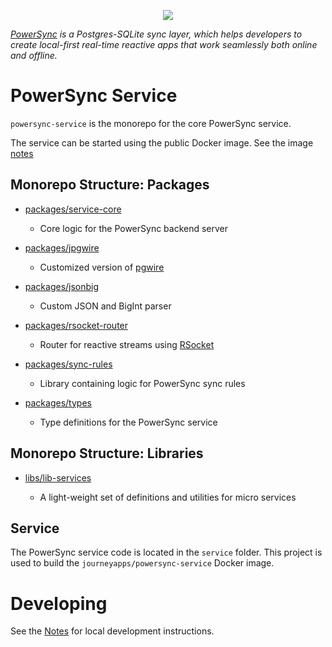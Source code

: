 <p align="center">
  <a href="https://www.powersync.com" target="_blank"><img src="https://github.com/powersync-ja/.github/assets/7372448/d2538c43-c1a0-4c47-9a76-41462dba484f"/></a>
</p>

_[PowerSync](https://www.powersync.com) is a Postgres-SQLite sync layer, which helps developers to create local-first real-time reactive apps that work seamlessly both online and offline._

# PowerSync Service

`powersync-service` is the monorepo for the core PowerSync service.

The service can be started using the public Docker image. See the image [notes](./service/README.md)

## Monorepo Structure: Packages

- [packages/service-core](./packages/service-core/README.md)

  - Core logic for the PowerSync backend server

- [packages/jpgwire](./packages/jpgwire/README.md)

  - Customized version of [pgwire](https://www.npmjs.com/package/pgwire?activeTab=dependencies)

- [packages/jsonbig](./packages/jsonbig/README.md)

  - Custom JSON and BigInt parser

- [packages/rsocket-router](./packages/rsocket-router/README.md)

  - Router for reactive streams using [RSocket](https://rsocket.io/)

- [packages/sync-rules](./packages/sync-rules/README.md)

  - Library containing logic for PowerSync sync rules

- [packages/types](./packages/types/README.md)
  - Type definitions for the PowerSync service

## Monorepo Structure: Libraries

- [libs/lib-services](./libs/lib-services/README.md)

  - A light-weight set of definitions and utilities for micro services

## Service

The PowerSync service code is located in the `service` folder. This project is used to build the `journeyapps/powersync-service` Docker image.

# Developing

See the [Notes](./DEVELOP.md) for local development instructions.
